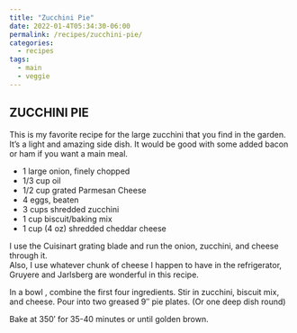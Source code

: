 ```yaml
---
title: "Zucchini Pie"
date: 2022-01-4T05:34:30-06:00
permalink: /recipes/zucchini-pie/
categories:
  - recipes
tags:
  - main
  - veggie
---
```

## ZUCCHINI PIE
This is my favorite recipe for the large zucchini that you find in the garden. It’s a light and amazing side dish. It would be good with some added bacon or ham if you want a main meal.

- 1 large onion, finely chopped
- 1/3 cup oil
- 1/2 cup grated Parmesan Cheese
- 4 eggs, beaten
- 3 cups shredded zucchini
- 1 cup biscuit/baking mix
- 1 cup (4 oz) shredded cheddar cheese

I use the Cuisinart grating blade and run the onion, zucchini, and cheese through it.  
Also, I use whatever chunk of cheese I happen to have in the refrigerator, Gruyere and Jarlsberg are wonderful in this recipe.

In a bowl , combine the first four ingredients. Stir in zucchini, biscuit mix, and cheese. Pour into two greased 9″ pie plates. (Or one deep dish round) 

Bake at 350′ for 35-40 minutes or until golden brown.
